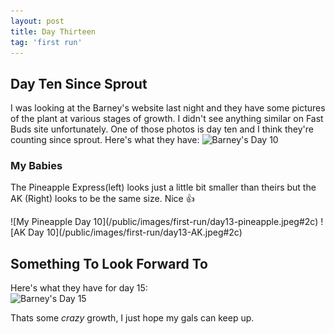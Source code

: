 ```yaml
---
layout: post
title: Day Thirteen
tag: 'first run'
---
```


## Day Ten Since Sprout

I was looking at the Barney's website last night and they have some pictures of the plant at various stages of growth. I didn't see anything similar on Fast Buds site unfortunately. One of those photos is day ten and I think they're counting since sprout. Here's what they have:
![Barney's Day 10](https://www.barneysfarm.com/images/products/pineapple-express-auto_2_691892.jpg#50)  

### My Babies

The Pineapple Express(left) looks just a little bit smaller than theirs but the AK (Right) looks to be the same size. Nice 👍

<span class="pic-row">
![My Pineapple Day 10](/public/images/first-run/day13-pineapple.jpeg#2c)
![AK Day 10](/public/images/first-run/day13-AK.jpeg#2c)
</span>

## Something To Look Forward To

Here's what they have for day 15:  
![Barney's Day 15](https://www.barneysfarm.com/images/products/pineapple-express-auto_3_691892.jpg)

Thats some <i class="purple">crazy</i> growth, I just hope my gals can keep up.